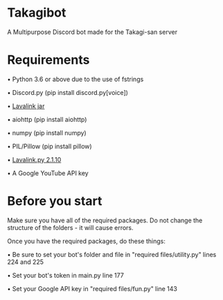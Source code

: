 # Takagibot
A Multipurpose Discord bot made for the Takagi-san server

# Requirements
• Python 3.6 or above due to the use of fstrings

• Discord.py (pip install discord.py[voice]) 

• [Lavalink jar](https://drive.google.com/open?id=1g93IrXGghB9wCxcMVu5wMbDZ1Odtox1Y)

• aiohttp (pip install aiohttp)

• numpy (pip install numpy)

• PIL/Pillow (pip install pillow)

• [Lavalink.py 2.1.10](https://pypi.org/project/lavalink/2.1.10/)

• A Google YouTube API key

# Before you start
Make sure you have all of the required packages. Do not change the structure of the folders - it will cause errors.

Once you have the required packages, do these things:

• Be sure to set your bot's folder and file in "required files/utility.py" lines 224 and 225

• Set your bot's token in main.py line 177

• Set your Google API key in "required files/fun.py" line 143
